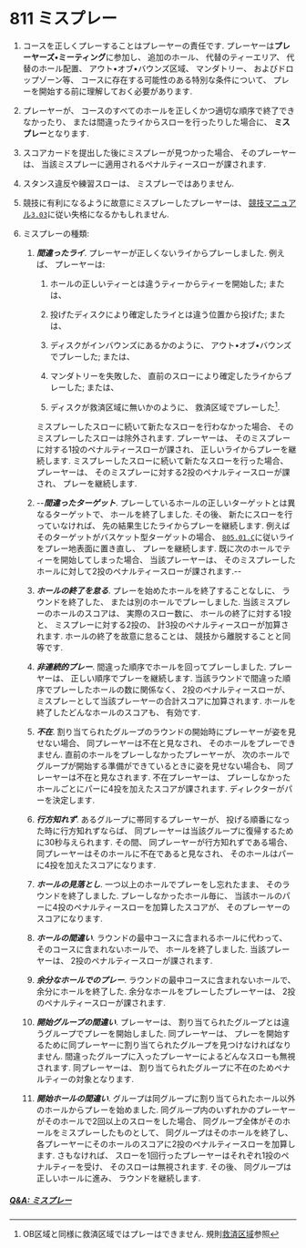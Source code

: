 # 811 ミスプレー

1. コースを正しくプレーすることはプレーヤーの責任です.
プレーヤーは**プレーヤーズ•ミーティング**に参加し、
追加のホール、
代替のティーエリア、
代替のホール配置、
アウト•オブ•バウンズ区域、
マンダトリー、
およびドロップゾーン等、
コースに存在する可能性のある特別な条件について、
プレーを開始する前に理解しておく必要があります.

1. プレーヤーが、
コースのすべてのホールを正しくかつ適切な順序で終了できなかったり、
または間違ったライからスローを行ったりした場合に、
**ミスプレー**となります.

1. スコアカードを提出した後にミスプレーが見つかった場合、
そのプレーヤーは、
当該ミスプレーに適用されるペナルティースローが課されます.

1. スタンス違反や練習スローは、
ミスプレーではありません.

1. 競技に有利になるように故意にミスプレーしたプレーヤーは、
[競技マニュアル`3.03`](http://www.jpdga.jp/dgcm.php)に従い失格になるかもしれません.

1. ミスプレーの種類:

    1. **_間違ったライ_**.
    プレーヤーが正しくないライからプレーしました.
    例えば、
    プレーヤーは:

        1. ホールの正しいティーとは違うティーからティーを開始した;
        または、

        1. 投げたディスクにより確定したライとは違う位置から投げた;
        または、

        1. ディスクがインバウンズにあるかのように、
        アウト•オブ•バウンズでプレーした;
        または、

        1. マンダトリーを失敗した、
        直前のスローにより確定したライからプレーした;
        または、

        1. ディスクが救済区域に無いかのように、
        救済区域でプレーした[^811.1].

        ミスプレーしたスローに続いて新たなスローを行わなかった場合、
        そのミスプレーしたスローは除外されます.
        プレーヤーは、
        そのミスプレーに対する1投のペナルティースローが課され、
        正しいライからプレーを継続します.
        ミスプレーしたスローに続いて新たなスローを行った場合、
        プレーヤーは、
        そのミスプレーに対する2投のペナルティースローが課され、
        プレーを継続します.

    1. --**_間違ったターゲット_**.
    プレーしているホールの正しいターゲットとは異なるターゲットで、
    ホールを終了しました.
    その後、
    新たにスローを行っていなければ、
    先の結果生じたライからプレーを継続します.
    例えばそのターゲットがバスケット型ターゲットの場合、
    [`805.01.C`](80501)に従いライをプレー地表面に置き直し、
    プレーを継続します.
    既に次のホールでティーを開始してしまった場合、
    当該プレーヤーは、
    そのミスプレーしたホールに対して2投のペナルティースローが課されます.--

    1. **_ホールの終了を怠る_**.
    プレーを始めたホールを終了することなしに、
    ラウンドを終了した、
    または別のホールでプレーしました.
    当該ミスプレーのホールのスコアは、
    実際のスロー数に、
    ホールの終了に対する1投と、
    ミスプレーに対する2投の、
    計3投のペナルティースローが加算されます.
    ホールの終了を故意に怠ることは、
    競技から離脱することと同等です.

    1. **_非連続的プレー_**.
    間違った順序でホールを回ってプレーしました.
    プレーヤーは、
    正しい順序でプレーを継続します.
    当該ラウンドで間違った順序でプレーしたホールの数に関係なく、
    2投のペナルティースローが、
    ミスプレーとして当該プレーヤーの合計スコアに加算されます.
    ホールを終了したどんなホールのスコアも、
    有効です.

    1. **_不在_**.
    割り当てられたグループのラウンドの開始時にプレーヤーが姿を見せない場合、
    同プレーヤーは不在と見なされ、
    そのホールをプレーできません.
    直前のホールをプレーしなかったプレーヤーが、
    次のホールでグループが開始する準備ができているときに姿を見せない場合も、
    同プレーヤーは不在と見なされます.
    不在プレーヤーは、
    プレーしなかったホールごとにパーに4投を加えたスコアが課されます.
    ディレクターがパーを決定します.

    1. **_行方知れず_**.
    あるグループに帯同するプレーヤーが、
    投げる順番になった時に行方知れずならば、
    同プレーヤーは当該グループに復帰するために30秒与えられます.
    その間、
    同プレーヤーが行方知れずである場合、
    同プレーヤーはそのホールに不在であると見なされ、
    そのホールはパーに4投を加えたスコアになります.

    1. **_ホールの見落とし_**.
    一つ以上のホールでプレーをし忘れたまま、
    そのラウンドを終了しました.
    プレーしなかったホール毎に、
    当該ホールのパーに4投のペナルティースローを加算したスコアが、
    そのプレーヤーのスコアになります.

    1. **_ホールの間違い_**.
    ラウンドの最中コースに含まれるホールに代わって、
    そのコースに含まれないホールで、
    ホールを終了しました.
    当該プレーヤーは、
    2投のペナルティースローが課されます.

    1. **_余分なホールでのプレー_**.
    ラウンドの最中コースに含まれないホールで、
    余分にホールを終了した.
    余分なホールをプレーしたプレーヤーは、
    2投のペナルティースローが課されます.

    1. **_開始グループの間違い_**.
    プレーヤーは、
    割り当てられたグループとは違うグループでプレーを開始しました.
    同プレーヤーは、
    プレーを開始するために同プレーヤーに割り当てられたグループを見つけなければなりません.
    間違ったグループに入ったプレーヤーによるどんなスローも無視されます.
    同プレーヤーは、
    割り当てられたグループに不在のためペナルティーの対象となります.

    1. **_開始ホールの間違い_**.
    グループは同グループに割り当てられたホール以外のホールからプレーを始めました.
    同グループ内のいずれかのプレーヤーがそのホールで2回以上のスローをした場合、
    同グループ全体がそのホールをミスプレーしたものとして、
    同グループはそのホールを終了し、
    各プレーヤーにそのホールのスコアに2投のペナルティースローを加算します.
    さもなければ、
    スローを1回行ったプレーヤーはそれぞれ1投のペナルティーを受け、
    そのスローは無視されます.
    その後、
    同グループは正しいホールに進み、
    ラウンドを継続します.

##### [Q&A: ミスプレー](qa-mis)



[^811.1]: OB区域と同様に救済区域ではプレーはできません. 規則[救済区域](80604)参照
